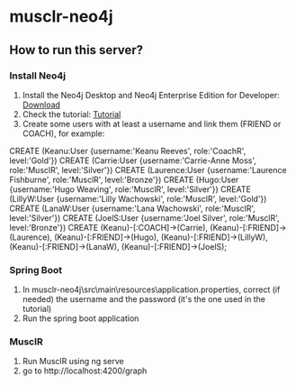 # musclr-neo4j

## How to run this server?

### Install Neo4j
1. Install the Neo4j Desktop and Neo4j Enterprise Edition for Developer:  [Download](https://neo4j.com/download/)
2. Check the tutorial: [Tutorial](https://neo4j.com/developer/guide-neo4j-browser)
3. Create some users with at least a username and link them (FRIEND or COACH), for example:

  CREATE (Keanu:User {username:'Keanu Reeves', role:'CoachR', level:'Gold'})
  CREATE (Carrie:User {username:'Carrie-Anne Moss', role:'MusclR', level:'Silver'})
  CREATE (Laurence:User {username:'Laurence Fishburne', role:'MusclR', level:'Bronze'})
  CREATE (Hugo:User {username:'Hugo Weaving', role:'MusclR', level:'Silver'})
  CREATE (LillyW:User {username:'Lilly Wachowski', role:'MusclR', level:'Gold'})
  CREATE (LanaW:User {username:'Lana Wachowski', role:'MusclR', level:'Silver'})
  CREATE (JoelS:User {username:'Joel Silver', role:'MusclR', level:'Bronze'})
  CREATE
    (Keanu)-[:COACH]->(Carrie),
    (Keanu)-[:FRIEND]->(Laurence),
    (Keanu)-[:FRIEND]->(Hugo),
    (Keanu)-[:FRIEND]->(LillyW),
    (Keanu)-[:FRIEND]->(LanaW),
    (Keanu)-[:FRIEND]->(JoelS);
  
### Spring Boot
1. In musclr-neo4j\src\main\resources\application.properties, correct (if needed) the username and the password (it's the one used in the tutorial)
2. Run the spring boot application


### MusclR
1. Run MusclR using ng serve
2. go to http://localhost:4200/graph
